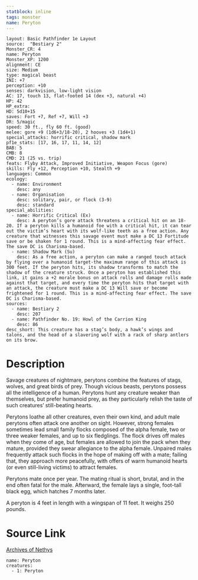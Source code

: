 ```yaml
---
statblock: inline
tags: monster
name: Peryton
---
```

```statblock
layout: Basic Pathfinder 1e Layout
source:  "Bestiary 2"
Monster_CR: 4
name: Peryton
Monster_XP: 1200
alignment: CE
size: Medium
type: magical beast
INI: +7
perception: +10
senses: darkvision, low-light vision
AC: 17, touch 13, flat-footed 14 (dex +3, natural +4)
HP: 42
HP_extra: 
HD: 5d10+15
saves: Fort +7, Ref +7, Will +3
DR: 5/magic
speed: 30 ft., fly 60 ft. (good)
melee: gore +9 (1d6+3/18-20), 2 hooves +3 (1d4+1)
special_attacks: horrific critical, shadow mark
pf1e_stats: [17, 16, 17, 11, 14, 12]
BAB: 5
CMB: 8
CMD: 21 (25 vs. trip)
feats: Flyby Attack, Improved Initiative, Weapon Focus (gore)
skills: Fly +12, Perception +10, Stealth +9
languages: Common
ecology:
  - name: Environment
    desc: any
  - name: Organisation
    desc: solitary, pair, or flock (3-9)
    desc: standard
special_abilities:
  - name: Horrific Critical (Ex)
    desc: A peryton’s gore attack threatens a critical hit on an 18-20. If a peryton kills a humanoid foe with a critical hit, it can tear out the victim’s heart with its wolf-like teeth as a free action. Any creature that witnesses this savage event must make a DC 13 Fortitude save or be shaken for 1 round. This is a mind-affecting fear effect. The save DC is Charisma-based.
  - name: Shadow Mark (Su)
    desc: As a free action, a peryton can make a ranged touch attack by flying over a humanoid target-the maximum range of this attack is 300 feet. If the peryton hits, its shadow transforms to match the shadow of the creature struck. Once a peryton has established this link, it gains a +2 morale bonus on attack rolls and damage rolls made against that target, and every time the peryton hits that target with an attack, the creature must make a DC 13 Will save or become frightened for 1 round. This is a mind-affecting fear effect. The save DC is Charisma-based.
sources:
  - name: Bestiary 2
    desc: 207
  - name: Pathfinder No. 19: Howl of the Carrion King
    desc: 86
desc_short: This creature has a stag’s body, a hawk’s wings and talons, and the head of a slavering wolf with a rack of sharp antlers on its brow.
```
# Description
Savage creatures of nightmare, perytons combine the features of stags, wolves, and great birds of prey. Though vicious beasts, perytons possess all the intelligence of a human. Perytons hunt any creature weaker than themselves, but prefer humanoid prey, as they particularly relish the taste of such creatures’ still-beating hearts.

Perytons loathe all other creatures, even their own kind, and adult male perytons often attack one another on sight. However, strong females sometimes lead small family flocks composed of the alpha female, two or three weaker females, and up to six fledglings. The flock drives off males when they come of age, but females are allowed to join the pack when they mature, provided they swear allegiance to the alpha female. Unpaired males frequently attack such flocks in the hope of making off with a mate; failing that, they approach more peacefully, with offers of warm humanoid hearts (or even still-living victims) to attract females.

Perytons mate once per year. The mating ritual is short, brutal, and in the end often fatal for the male. Afterward, the female lays a single, foot-tall black egg, which hatches 7 months later.

A peryton is 4 feet in length with a wingspan of 11 feet. It weighs 250 pounds.
# Source Link
[Archives of Nethys](https://aonprd.com/MonsterDisplay.aspx?ItemName=Peryton)
```encounter-table
name: Peryton
creatures:
  - 1: Peryton
```
